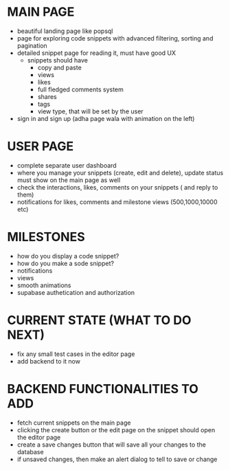 # MAIN PAGE

- beautiful landing page like popsql
- page for exploring code snippets with advanced filtering, sorting and pagination
- detailed snippet page for reading it, must have good UX
  - snippets should have
    - copy and paste
    - views
    - likes
    - full fledged comments system
    - shares
    - tags
    - view type, that will be set by the user
- sign in and sign up (adha page wala with animation on the left)

# USER PAGE

- complete separate user dashboard
- where you manage your snippets (create, edit and delete), update status must show on the main page as well
- check the interactions, likes, comments on your snippets ( and reply to them)
- notifications for likes, comments and milestone views (500,1000,10000 etc)

# MILESTONES

- how do you display a code snippet?
- how do you make a sode snippet?
- notifications
- views
- smooth animations
- supabase authetication and authorization

# CURRENT STATE (WHAT TO DO NEXT)

- fix any small test cases in the editor page
- add backend to it now

# BACKEND FUNCTIONALITIES TO ADD

- fetch current snippets on the main page
- clicking the create button or the edit page on the snippet should open the editor page
- create a save changes button that will save all your changes to the database
- if unsaved changes, then make an alert dialog to tell to save or change
